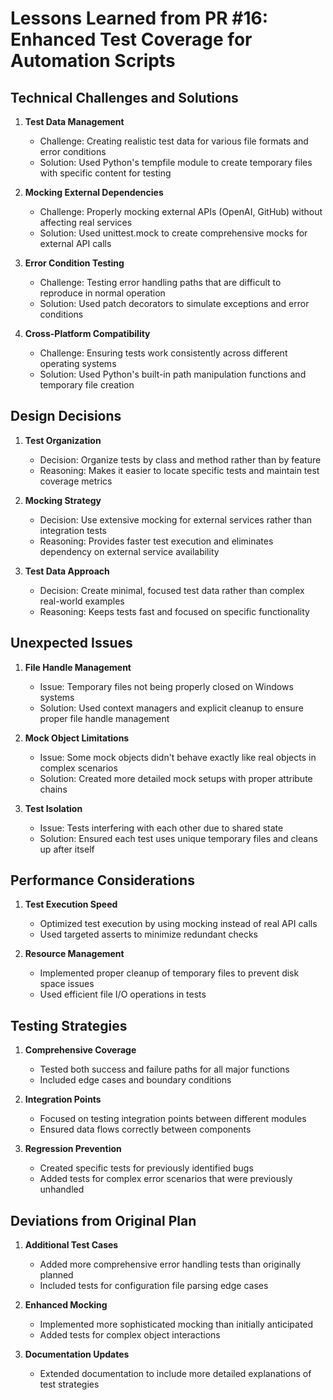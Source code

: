 # Lessons Learned from PR #16: Enhanced Test Coverage for Automation Scripts

## Technical Challenges and Solutions

1. **Test Data Management**
   - Challenge: Creating realistic test data for various file formats and error conditions
   - Solution: Used Python's tempfile module to create temporary files with specific content for testing

2. **Mocking External Dependencies**
   - Challenge: Properly mocking external APIs (OpenAI, GitHub) without affecting real services
   - Solution: Used unittest.mock to create comprehensive mocks for external API calls

3. **Error Condition Testing**
   - Challenge: Testing error handling paths that are difficult to reproduce in normal operation
   - Solution: Used patch decorators to simulate exceptions and error conditions

4. **Cross-Platform Compatibility**
   - Challenge: Ensuring tests work consistently across different operating systems
   - Solution: Used Python's built-in path manipulation functions and temporary file creation

## Design Decisions

1. **Test Organization**
   - Decision: Organize tests by class and method rather than by feature
   - Reasoning: Makes it easier to locate specific tests and maintain test coverage metrics

2. **Mocking Strategy**
   - Decision: Use extensive mocking for external services rather than integration tests
   - Reasoning: Provides faster test execution and eliminates dependency on external service availability

3. **Test Data Approach**
   - Decision: Create minimal, focused test data rather than complex real-world examples
   - Reasoning: Keeps tests fast and focused on specific functionality

## Unexpected Issues

1. **File Handle Management**
   - Issue: Temporary files not being properly closed on Windows systems
   - Solution: Used context managers and explicit cleanup to ensure proper file handle management

2. **Mock Object Limitations**
   - Issue: Some mock objects didn't behave exactly like real objects in complex scenarios
   - Solution: Created more detailed mock setups with proper attribute chains

3. **Test Isolation**
   - Issue: Tests interfering with each other due to shared state
   - Solution: Ensured each test uses unique temporary files and cleans up after itself

## Performance Considerations

1. **Test Execution Speed**
   - Optimized test execution by using mocking instead of real API calls
   - Used targeted asserts to minimize redundant checks

2. **Resource Management**
   - Implemented proper cleanup of temporary files to prevent disk space issues
   - Used efficient file I/O operations in tests

## Testing Strategies

1. **Comprehensive Coverage**
   - Tested both success and failure paths for all major functions
   - Included edge cases and boundary conditions

2. **Integration Points**
   - Focused on testing integration points between different modules
   - Ensured data flows correctly between components

3. **Regression Prevention**
   - Created specific tests for previously identified bugs
   - Added tests for complex error scenarios that were previously unhandled

## Deviations from Original Plan

1. **Additional Test Cases**
   - Added more comprehensive error handling tests than originally planned
   - Included tests for configuration file parsing edge cases

2. **Enhanced Mocking**
   - Implemented more sophisticated mocking than initially anticipated
   - Added tests for complex object interactions

3. **Documentation Updates**
   - Extended documentation to include more detailed explanations of test strategies
